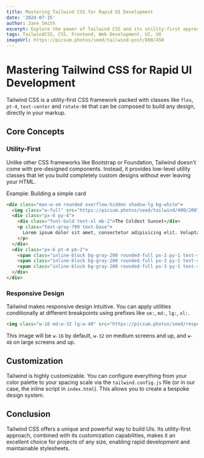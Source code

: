 ```yaml
---
title: Mastering Tailwind CSS for Rapid UI Development
date: '2024-07-15'
author: Jane Smith
excerpt: Explore the power of Tailwind CSS and its utility-first approach to build custom user interfaces with incredible speed and efficiency.
tags: TailwindCSS, CSS, Frontend, Web Development, UI, UX
imageUrl: https://picsum.photos/seed/tailwind-post/800/450
---
```


# Mastering Tailwind CSS for Rapid UI Development

Tailwind CSS is a utility-first CSS framework packed with classes like `flex`, `pt-4`, `text-center` and `rotate-90` that can be composed to build any design, directly in your markup.

## Core Concepts

### Utility-First

Unlike other CSS frameworks like Bootstrap or Foundation, Tailwind doesn't come with pre-designed components. Instead, it provides low-level utility classes that let you build completely custom designs without ever leaving your HTML.

Example: Building a simple card

```html
<div class="max-w-sm rounded overflow-hidden shadow-lg bg-white">
  <img class="w-full" src="https://picsum.photos/seed/tailwind/400/200" alt="Abstract art">
  <div class="px-6 py-4">
    <div class="font-bold text-xl mb-2">The Coldest Sunset</div>
    <p class="text-gray-700 text-base">
      Lorem ipsum dolor sit amet, consectetur adipisicing elit. Voluptatibus quia, nulla! Maiores et perferendis eaque, exercitationem praesentium nihil.
    </p>
  </div>
  <div class="px-6 pt-4 pb-2">
    <span class="inline-block bg-gray-200 rounded-full px-3 py-1 text-sm font-semibold text-gray-700 mr-2 mb-2">#photography</span>
    <span class="inline-block bg-gray-200 rounded-full px-3 py-1 text-sm font-semibold text-gray-700 mr-2 mb-2">#travel</span>
    <span class="inline-block bg-gray-200 rounded-full px-3 py-1 text-sm font-semibold text-gray-700 mr-2 mb-2">#winter</span>
  </div>
</div>
```

### Responsive Design

Tailwind makes responsive design intuitive. You can apply utilities conditionally at different breakpoints using prefixes like `sm:`, `md:`, `lg:`, `xl:`.

```html
<img class="w-16 md:w-32 lg:w-48" src="https://picsum.photos/seed/responsive/200/200" alt="Responsive placeholder">
```
This image will be `w-16` by default, `w-32` on medium screens and up, and `w-48` on large screens and up.

## Customization

Tailwind is highly customizable. You can configure everything from your color palette to your spacing scale via the `tailwind.config.js` file (or in our case, the inline script in `index.html`). This allows you to create a bespoke design system.

## Conclusion

Tailwind CSS offers a unique and powerful way to build UIs. Its utility-first approach, combined with its customization capabilities, makes it an excellent choice for projects of any size, enabling rapid development and maintainable stylesheets.
